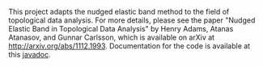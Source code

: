 This project adapts the nudged elastic band method to the field of topological data analysis. For more details, please see the paper "Nudged Elastic Band in Topological Data Analysis" by Henry Adams, Atanas Atanasov, and Gunnar Carlsson, which is available on arXiv at http://arxiv.org/abs/1112.1993. Documentation for the code is available at this [javadoc](http://wiki.neb-tda.googlecode.com/hg/javadoc/index.html).